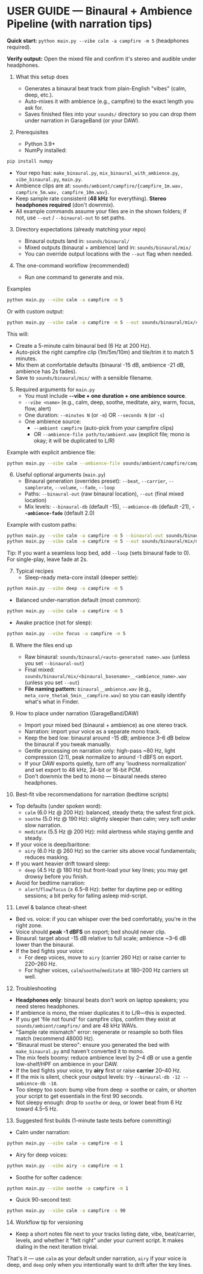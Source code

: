 # USER GUIDE — Binaural + Ambience Pipeline (with narration tips)

**Quick start:** `python main.py --vibe calm -a campfire -m 5` (headphones required).

**Verify output:** Open the mixed file and confirm it's stereo and audible under headphones.

1. What this setup does
      - Generates a binaural beat track from plain-English "vibes" (calm, deep, etc.).
      - Auto-mixes it with ambience (e.g., campfire) to the exact length you ask for.
      - Saves finished files into your `sounds/` directory so you can drop them under narration in GarageBand (or your DAW).

2. Prerequisites
   - Python 3.9+
   - NumPy installed:

```bash
pip install numpy 
```

   - Your repo has: `make_binaural.py`, `mix_binaural_with_ambience.py`, `vibe_binaural.py`, `main.py`.
   - Ambience clips are at: `sounds/ambient/campfire/{campfire_1m.wav, campfire_5m.wav, campfire_10m.wav}`.
   - Keep sample rate consistent (**48 kHz** for everything). **Stereo headphones required** (don't downmix).
   - All example commands assume your files are in the shown folders; if not, use `--out` / `--binaural-out` to set paths.

3. Directory expectations (already matching your repo)
   - Binaural outputs land in: `sounds/binaural/`
   - Mixed outputs (binaural + ambience) land in: `sounds/binaural/mix/`
   - You can override output locations with the `--out` flag when needed.

4. The one-command workflow (recommended)
   - Run one command to generate and mix.

Examples

```bash
python main.py --vibe calm -a campfire -m 5
```

Or with custom output:
```bash
python main.py --vibe calm -a campfire -m 5 --out sounds/binaural/mix/calm_5m__campfire.wav
```

This will:
   - Create a 5-minute calm binaural bed (6 Hz at 200 Hz).
   - Auto-pick the right campfire clip (1m/5m/10m) and tile/trim it to match 5 minutes.
   - Mix them at comfortable defaults (binaural -15 dB, ambience -21 dB, ambience has 2s fades).
   - Save to `sounds/binaural/mix/` with a sensible filename.

5. Required arguments for `main.py`
   - You must include **--vibe + one duration + one ambience source**.
   - `--vibe <name>`  (e.g., calm, deep, soothe, meditate, airy, warm, focus, flow, alert)
   - One duration: `--minutes N` (or `-m`) OR `--seconds N` (or `-s`)
   - One ambience source:
     - `--ambient campfire` (auto-pick from your campfire clips)
     - OR `--ambience-file path/to/ambient.wav` (explicit file; mono is okay; it will be duplicated to L/R)

Example with explicit ambience file:
```bash
python main.py --vibe calm --ambience-file sounds/ambient/campfire/campfire_5m.wav -m 5
```

6. Useful optional arguments (`main.py`)
   - Binaural generation (overrides preset): `--beat`, `--carrier`, `--samplerate`, `--volume`, `--fade`, `--loop`
   - Paths: `--binaural-out` (raw binaural location), `--out` (final mixed location)
   - Mix levels: `--binaural-db` (default -15), `--ambience-db` (default -21), **`--ambience-fade`** (default 2.0)

Example with custom paths:
```bash
python main.py --vibe calm -a campfire -m 5 --binaural-out sounds/binaural/calm_5m_raw.wav
python main.py --vibe calm -a campfire -m 5 --out sounds/binaural/mix/my_custom_name.wav
```

Tip: If you want a seamless loop bed, add `--loop` (sets binaural fade to 0). For single-play, leave fade at 2s.

7. Typical recipes
   - Sleep-ready meta-core install (deeper settle):

```bash
python main.py --vibe deep -a campfire -m 5
```

   - Balanced under-narration default (most common):

```bash
python main.py --vibe calm -a campfire -m 5
```

   - Awake practice (not for sleep):

```bash
python main.py --vibe focus -a campfire -m 5
```

8. Where the files end up
   - Raw binaural: `sounds/binaural/<auto-generated name>.wav` (unless you set `--binaural-out`)
   - Final mixed: `sounds/binaural/mix/<binaural_basename>__<ambience_name>.wav` (unless you set `--out`)
   - **File naming pattern:** `binaural__ambience.wav` (e.g., `meta_core_theta6_5min__campfire.wav`) so you can easily identify what's what in Finder.

9. How to place under narration (GarageBand/DAW)
   - Import your mixed bed (binaural + ambience) as one stereo track.
   - Narration: import your voice as a separate mono track.
   - Keep the bed low: binaural around -15 dB; ambience 3–6 dB below the binaural if you tweak manually.
   - Gentle processing on narration only: high-pass ~80 Hz, light compression (2:1), peak normalize to around -1 dBFS on export.
   - If your DAW exports quietly, turn off any 'loudness normalization' and set export to 48 kHz, 24-bit or 16-bit PCM.
   - Don't downmix the bed to mono — binaural needs stereo headphones.

10. Best-fit vibe recommendations for narration (bedtime scripts)
   - Top defaults (under spoken word):
     - `calm` (6.0 Hz @ 200 Hz): balanced, steady theta; the safest first pick.
     - `soothe` (5.0 Hz @ 190 Hz): slightly sleepier than calm; very soft under slow narration.
     - `meditate` (5.5 Hz @ 200 Hz): mild alertness while staying gentle and steady.
   - If your voice is deep/baritone:
     - `airy` (6.0 Hz @ 260 Hz) so the carrier sits above vocal fundamentals; reduces masking.
   - If you want heavier drift toward sleep:
     - `deep` (4.5 Hz @ 180 Hz) but front-load your key lines; you may get drowsy before you finish.
   - Avoid for bedtime narration:
     - `alert`/`flow`/`focus` (≥ 6.5–8 Hz): better for daytime pep or editing sessions; a bit perky for falling asleep mid-script.

11. Level & balance cheat-sheet
   - Bed vs. voice: if you can whisper over the bed comfortably, you're in the right zone.
   - Voice should **peak -1 dBFS** on export; bed should never clip.
   - Binaural: target about -15 dB relative to full scale; ambience ~3–6 dB lower than the binaural.
   - If the bed fights your voice:
     - For deep voices, move to `airy` (carrier 260 Hz) or raise carrier to 220–260 Hz.
     - For higher voices, `calm`/`soothe`/`meditate` at 180–200 Hz carriers sit well.

12. Troubleshooting
   - **Headphones only**: binaural beats don't work on laptop speakers; you need stereo headphones.
   - If ambience is mono, the mixer duplicates it to L/R—this is expected.
   - If you get 'file not found' for campfire clips, confirm they exist at `sounds/ambient/campfire/` and are 48 kHz WAVs.
   - "Sample rate mismatch" error: regenerate or resample so both files match (recommend 48000 Hz).
   - "Binaural must be stereo": ensure you generated the bed with `make_binaural.py` and haven't converted it to mono.
   - The mix feels boomy: reduce ambience level by 2–4 dB or use a gentle low-shelf/HPF on ambience in your DAW.
   - If the bed fights your voice, try **airy** first or raise **carrier** 20–40 Hz.
   - If the mix is silent, check your output levels: try `--binaural-db -12 --ambience-db -18`.
   - Too sleepy too soon: bump vibe from deep → soothe or calm, or shorten your script to get essentials in the first 90 seconds.
   - Not sleepy enough: drop to `soothe` or `deep`, or lower beat from 6 Hz toward 4.5–5 Hz.

13. Suggested first builds (1-minute taste tests before committing)
   - Calm under narration:

```bash
python main.py --vibe calm -a campfire -m 1
```

   - Airy for deep voices:

```bash
python main.py --vibe airy -a campfire -m 1
```

   - Soothe for softer cadence:

```bash
python main.py --vibe soothe -a campfire -m 1
```

   - Quick 90-second test:

```bash
python main.py --vibe calm -a campfire -s 90
```

14. Workflow tip for versioning
   - Keep a short notes file next to your tracks listing date, vibe, beat/carrier, levels, and whether it "felt right" under your current script. It makes dialing in the next iteration trivial.

That's it — use `calm` as your default under narration, `airy` if your voice is deep, and `deep` only when you intentionally want to drift after the key lines.
